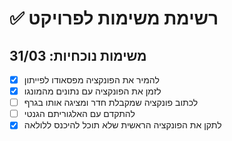 # ✅ רשימת משימות לפרויקט

## משימות נוכחיות: 31/03

- [X] להמיר את הפונקציה מפסאודו לפייתון  
- [X] לזמן את הפונקציה עם נתונים מהמונגו  
- [ ] לכתוב פונקציה שמקבלת חדר ומציגה אותו בגרף  
- [ ] להתקדם עם האלגוריתם הגנטי  
- [X] לתקן את הפונקציה הראשית שלא תוכל להיכנס ללולאה
